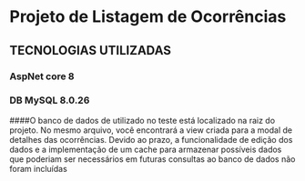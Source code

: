 # Projeto de Listagem de Ocorrências
## TECNOLOGIAS UTILIZADAS
### AspNet core 8
### DB MySQL 8.0.26


####O banco de dados de utilizado no teste está localizado na raiz do projeto. No mesmo arquivo, você encontrará a view criada para a modal de detalhes das ocorrências.
Devido ao prazo, a funcionalidade de edição dos dados e a implementação de um cache para armazenar possíveis dados que poderiam ser necessários em futuras consultas ao banco de dados não foram incluídas
